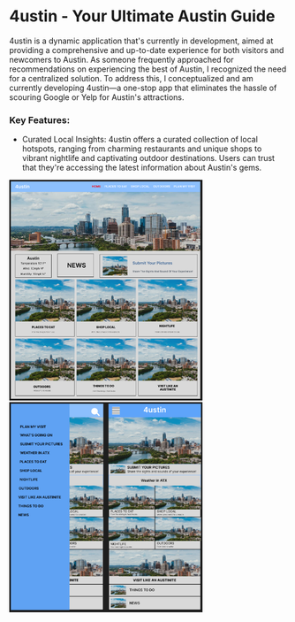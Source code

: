 <h1>4ustin - Your Ultimate Austin Guide</h1>
<p>
  4ustin is a dynamic application that's currently in development, aimed at providing a comprehensive and up-to-date experience for both visitors and newcomers to Austin. As someone frequently approached for recommendations on experiencing the best of Austin, I recognized the need for a centralized solution. To address this, I conceptualized and am currently developing 4ustin—a one-stop app that eliminates the hassle of scouring Google or Yelp for Austin's attractions.
</p>

<h3>Key Features:</h3>
<ul>
  <li>
    <bold>Curated Local Insights:</bold> 4ustin offers a curated collection of local hotspots, ranging from charming restaurants and unique shops to vibrant nightlife and captivating outdoor destinations. Users can trust that they're accessing the latest information about Austin's gems.
  </li>
</ul>
<div>
  <img src="./images/1.png" width="350" title="hover text">
  <img src="./images/2.png" width="350" alt="accessibility text">
</div>
